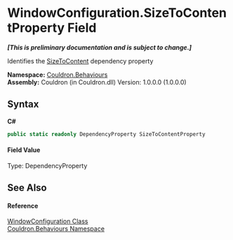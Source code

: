 # WindowConfiguration.SizeToContentProperty Field
 _**\[This is preliminary documentation and is subject to change.\]**_

Identifies the <a href="P_Couldron_Behaviours_WindowConfiguration_SizeToContent">SizeToContent</a>&nbsp;dependency property

**Namespace:**&nbsp;<a href="N_Couldron_Behaviours">Couldron.Behaviours</a><br />**Assembly:**&nbsp;Couldron (in Couldron.dll) Version: 1.0.0.0 (1.0.0.0)

## Syntax

**C#**<br />
``` C#
public static readonly DependencyProperty SizeToContentProperty
```


#### Field Value
Type: DependencyProperty

## See Also


#### Reference
<a href="T_Couldron_Behaviours_WindowConfiguration">WindowConfiguration Class</a><br /><a href="N_Couldron_Behaviours">Couldron.Behaviours Namespace</a><br />